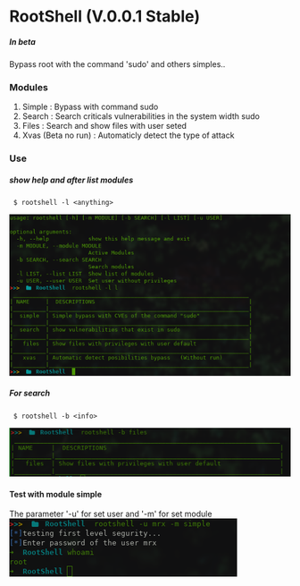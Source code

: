 # RootShell  (V.0.0.1 Stable) 
##### In beta

Bypass root with the command 'sudo' and others simples..

### Modules
1. Simple : Bypass with command sudo 
2. Search : Search criticals vulnerabilities in the system width sudo
3. Files : Search and show files with user seted 
4. Xvas (Beta no run) : Automaticly detect the type of attack

### Use
##### show help and after list modules
     $ rootshell -l <anything>
![rootshell_1](https://raw.githubusercontent.com/mrx04programmer/myimages/main/rootshell_1.png)
##### For search 
     $ rootshell -b <info> 
![rootshell_2](https://raw.githubusercontent.com/mrx04programmer/myimages/main/rootshell_2.png)
#### Test with module simple
  The parameter '-u' for set user and '-m' for set module 
![rootshell_3](https://raw.githubusercontent.com/mrx04programmer/myimages/main/rootshell_3.png)
